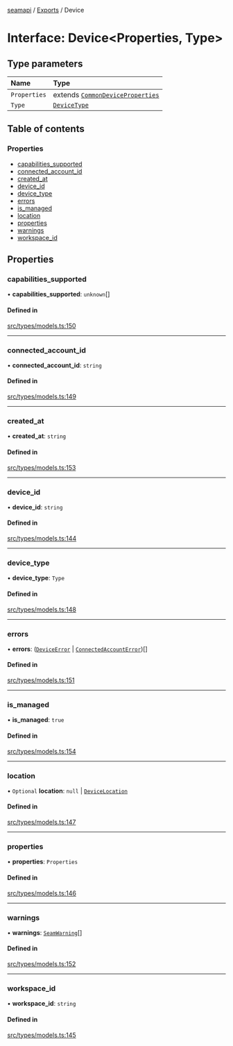 [seamapi](../README.md) / [Exports](../modules.md) / Device

# Interface: Device<Properties, Type\>

## Type parameters

| Name | Type |
| :------ | :------ |
| `Properties` | extends [`CommonDeviceProperties`](../modules.md#commondeviceproperties) |
| `Type` | [`DeviceType`](../modules.md#devicetype) |

## Table of contents

### Properties

- [capabilities\_supported](Device.md#capabilities_supported)
- [connected\_account\_id](Device.md#connected_account_id)
- [created\_at](Device.md#created_at)
- [device\_id](Device.md#device_id)
- [device\_type](Device.md#device_type)
- [errors](Device.md#errors)
- [is\_managed](Device.md#is_managed)
- [location](Device.md#location)
- [properties](Device.md#properties)
- [warnings](Device.md#warnings)
- [workspace\_id](Device.md#workspace_id)

## Properties

### capabilities\_supported

• **capabilities\_supported**: `unknown`[]

#### Defined in

[src/types/models.ts:150](https://github.com/seamapi/javascript/blob/main/src/types/models.ts#L150)

___

### connected\_account\_id

• **connected\_account\_id**: `string`

#### Defined in

[src/types/models.ts:149](https://github.com/seamapi/javascript/blob/main/src/types/models.ts#L149)

___

### created\_at

• **created\_at**: `string`

#### Defined in

[src/types/models.ts:153](https://github.com/seamapi/javascript/blob/main/src/types/models.ts#L153)

___

### device\_id

• **device\_id**: `string`

#### Defined in

[src/types/models.ts:144](https://github.com/seamapi/javascript/blob/main/src/types/models.ts#L144)

___

### device\_type

• **device\_type**: `Type`

#### Defined in

[src/types/models.ts:148](https://github.com/seamapi/javascript/blob/main/src/types/models.ts#L148)

___

### errors

• **errors**: ([`DeviceError`](DeviceError.md) \| [`ConnectedAccountError`](ConnectedAccountError.md))[]

#### Defined in

[src/types/models.ts:151](https://github.com/seamapi/javascript/blob/main/src/types/models.ts#L151)

___

### is\_managed

• **is\_managed**: ``true``

#### Defined in

[src/types/models.ts:154](https://github.com/seamapi/javascript/blob/main/src/types/models.ts#L154)

___

### location

• `Optional` **location**: ``null`` \| [`DeviceLocation`](../modules.md#devicelocation)

#### Defined in

[src/types/models.ts:147](https://github.com/seamapi/javascript/blob/main/src/types/models.ts#L147)

___

### properties

• **properties**: `Properties`

#### Defined in

[src/types/models.ts:146](https://github.com/seamapi/javascript/blob/main/src/types/models.ts#L146)

___

### warnings

• **warnings**: [`SeamWarning`](SeamWarning.md)[]

#### Defined in

[src/types/models.ts:152](https://github.com/seamapi/javascript/blob/main/src/types/models.ts#L152)

___

### workspace\_id

• **workspace\_id**: `string`

#### Defined in

[src/types/models.ts:145](https://github.com/seamapi/javascript/blob/main/src/types/models.ts#L145)
